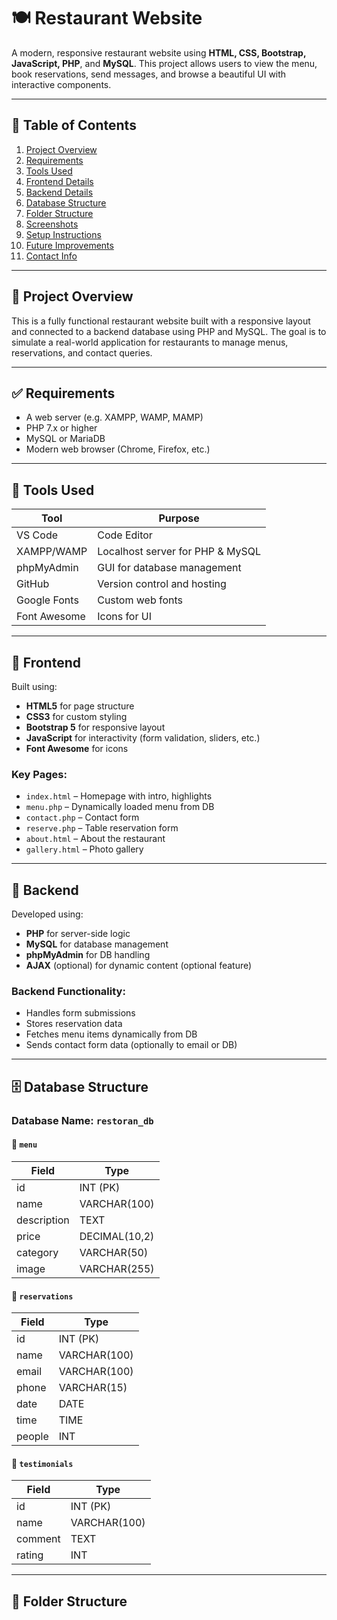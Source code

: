 # 🍽️ Restaurant Website

A modern, responsive restaurant website using **HTML, CSS, Bootstrap, JavaScript, PHP**, and **MySQL**. This project allows users to view the menu, book reservations, send messages, and browse a beautiful UI with interactive components.

---

## 📌 Table of Contents

1. [Project Overview](#project-overview)  
2. [Requirements](#requirements)  
3. [Tools Used](#tools-used)  
4. [Frontend Details](#frontend)  
5. [Backend Details](#backend)  
6. [Database Structure](#database-structure)  
7. [Folder Structure](#folder-structure)  
8. [Screenshots](#screenshots)  
9. [Setup Instructions](#setup-instructions)  
10. [Future Improvements](#future-improvements)  
11. [Contact Info](#contact-info)

---

## 📖 Project Overview

This is a fully functional restaurant website built with a responsive layout and connected to a backend database using PHP and MySQL. The goal is to simulate a real-world application for restaurants to manage menus, reservations, and contact queries.

---

## ✅ Requirements

- A web server (e.g. XAMPP, WAMP, MAMP)
- PHP 7.x or higher
- MySQL or MariaDB
- Modern web browser (Chrome, Firefox, etc.)

---

## 🧰 Tools Used

| Tool          | Purpose                                |
|---------------|----------------------------------------|
| VS Code       | Code Editor                            |
| XAMPP/WAMP    | Localhost server for PHP & MySQL       |
| phpMyAdmin    | GUI for database management             |
| GitHub        | Version control and hosting            |
| Google Fonts  | Custom web fonts                       |
| Font Awesome  | Icons for UI                           |

---

## 🎨 Frontend

Built using:

- **HTML5** for page structure
- **CSS3** for custom styling
- **Bootstrap 5** for responsive layout
- **JavaScript** for interactivity (form validation, sliders, etc.)
- **Font Awesome** for icons

### Key Pages:
- `index.html` – Homepage with intro, highlights
- `menu.php` – Dynamically loaded menu from DB
- `contact.php` – Contact form
- `reserve.php` – Table reservation form
- `about.html` – About the restaurant
- `gallery.html` – Photo gallery

---

## 🔧 Backend

Developed using:

- **PHP** for server-side logic
- **MySQL** for database management
- **phpMyAdmin** for DB handling
- **AJAX** (optional) for dynamic content (optional feature)

### Backend Functionality:

- Handles form submissions
- Stores reservation data
- Fetches menu items dynamically from DB
- Sends contact form data (optionally to email or DB)

---

## 🗄️ Database Structure

### Database Name: `restoran_db`

#### 🧾 `menu`
| Field       | Type         |
|-------------|--------------|
| id          | INT (PK)     |
| name        | VARCHAR(100) |
| description | TEXT         |
| price       | DECIMAL(10,2)|
| category    | VARCHAR(50)  |
| image       | VARCHAR(255) |

#### 🧾 `reservations`
| Field   | Type         |
|---------|--------------|
| id      | INT (PK)     |
| name    | VARCHAR(100) |
| email   | VARCHAR(100) |
| phone   | VARCHAR(15)  |
| date    | DATE         |
| time    | TIME         |
| people  | INT          |

#### 🧾 `testimonials`
| Field   | Type         |
|---------|--------------|
| id      | INT (PK)     |
| name    | VARCHAR(100) |
| comment | TEXT         |
| rating  | INT          |

---

## 📂 Folder Structure

